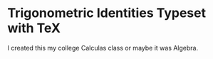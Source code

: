 # Trigonometric Identities Typeset with TeX

I created this my college Calculas class or maybe it was Algebra. 
